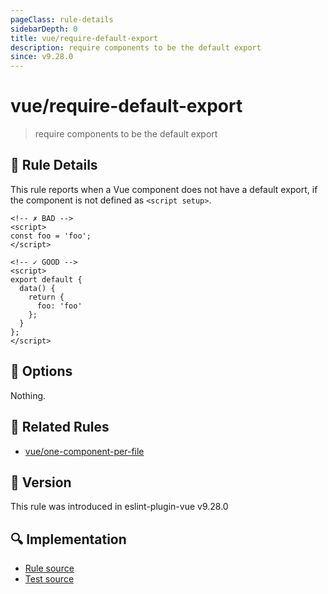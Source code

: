 ```yaml
---
pageClass: rule-details
sidebarDepth: 0
title: vue/require-default-export
description: require components to be the default export
since: v9.28.0
---
```


# vue/require-default-export

> require components to be the default export

## :book: Rule Details

This rule reports when a Vue component does not have a default export, if the component is not defined as `<script setup>`.

<eslint-code-block :rules="{'vue/require-default-export': ['error']}">

```vue
<!-- ✗ BAD -->
<script>
const foo = 'foo';
</script>
```

</eslint-code-block>

<eslint-code-block :rules="{'vue/require-default-export': ['error']}">

```vue
<!-- ✓ GOOD -->
<script>
export default {
  data() {
    return {
      foo: 'foo'
    };
  }
};
</script>
```

</eslint-code-block>

## :wrench: Options

Nothing.

## :couple: Related Rules

- [vue/one-component-per-file](https://github.com/vuejs/eslint-plugin-vue/tree/refs/tags/master/docs/rules/one-component-per-file.md)

## :rocket: Version

This rule was introduced in eslint-plugin-vue v9.28.0

## :mag: Implementation

- [Rule source](https://github.com/vuejs/eslint-plugin-vue/blob/master/lib/rules/require-default-export.js)
- [Test source](https://github.com/vuejs/eslint-plugin-vue/blob/master/tests/lib/rules/require-default-export.js)
